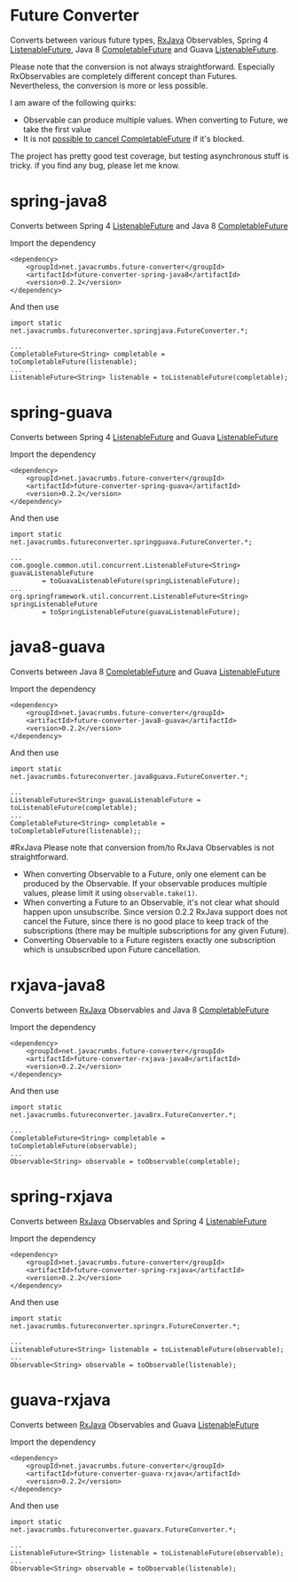Future Converter
================

Converts between various future types, [RxJava](https://github.com/Netflix/RxJava) Observables,
Spring 4 [ListenableFuture](http://docs.spring.io/spring/docs/4.0.0.BUILD-SNAPSHOT/javadoc-api/org/springframework/util/concurrent/ListenableFuture.html),
Java 8 [CompletableFuture](http://download.java.net/lambda/b88/docs/api/java/util/concurrent/CompletableFuture.html) and
Guava [ListenableFuture](http://docs.guava-libraries.googlecode.com/git-history/release/javadoc/com/google/common/util/concurrent/ListenableFuture.html).

Please note that the conversion is not always straightforward. Especially RxObservables are completely different concept than
Futures. Nevertheless, the conversion is more or less possible.

I am aware of the following quirks:

* Observable can produce multiple values. When converting to Future, we take the first value
* It is not [possible to cancel CompletableFuture](http://stackoverflow.com/questions/23320407/how-to-cancel-java-8-completable-future) if it's blocked.

The project has pretty good test coverage, but testing asynchronous stuff is tricky. if you find any bug, please let me know.

# spring-java8
Converts between Spring 4 [ListenableFuture](http://docs.spring.io/spring/docs/4.0.0.BUILD-SNAPSHOT/javadoc-api/org/springframework/util/concurrent/ListenableFuture.html) and Java 8 [CompletableFuture](http://download.java.net/lambda/b88/docs/api/java/util/concurrent/CompletableFuture.html)

Import the dependency

    <dependency>
        <groupId>net.javacrumbs.future-converter</groupId>
        <artifactId>future-converter-spring-java8</artifactId>
        <version>0.2.2</version>
    </dependency>

And then use

    import static net.javacrumbs.futureconverter.springjava.FutureConverter.*;

    ...
    CompletableFuture<String> completable = toCompletableFuture(listenable);
    ...
    ListenableFuture<String> listenable = toListenableFuture(completable);

# spring-guava
Converts between Spring 4 [ListenableFuture](http://docs.spring.io/spring/docs/4.0.0.BUILD-SNAPSHOT/javadoc-api/org/springframework/util/concurrent/ListenableFuture.html)
and Guava [ListenableFuture](http://docs.guava-libraries.googlecode.com/git-history/release/javadoc/com/google/common/util/concurrent/ListenableFuture.html)


Import the dependency

    <dependency>
        <groupId>net.javacrumbs.future-converter</groupId>
        <artifactId>future-converter-spring-guava</artifactId>
        <version>0.2.2</version>
    </dependency>

And then use

    import static net.javacrumbs.futureconverter.springguava.FutureConverter.*;

    ...
    com.google.common.util.concurrent.ListenableFuture<String> guavaListenableFuture
            = toGuavaListenableFuture(springListenableFuture);
    ...
    org.springframework.util.concurrent.ListenableFuture<String> springListenableFuture
            = toSpringListenableFuture(guavaListenableFuture);

# java8-guava
Converts between Java 8 [CompletableFuture](http://download.java.net/lambda/b88/docs/api/java/util/concurrent/CompletableFuture.html)
and Guava [ListenableFuture](http://docs.guava-libraries.googlecode.com/git-history/release/javadoc/com/google/common/util/concurrent/ListenableFuture.html)


Import the dependency

    <dependency>
        <groupId>net.javacrumbs.future-converter</groupId>
        <artifactId>future-converter-java8-guava</artifactId>
        <version>0.2.2</version>
    </dependency>

And then use

    import static net.javacrumbs.futureconverter.java8guava.FutureConverter.*;

    ...
    ListenableFuture<String> guavaListenableFuture = toListenableFuture(completable);
    ...
    CompletableFuture<String> completable = toCompletableFuture(listenable);;


#RxJava
Please note that conversion from/to RxJava Observables is not straightforward.

* When converting Observable to a Future, only one element can be produced by the Observable. If your observable produces
multiple values, please limit it using `observable.take(1)`.
* When converting a Future to an Observable, it's not clear what should happen upon unsubscribe. Since version 0.2.2 RxJava support does
not cancel the Future, since there is no good place to keep track of the subscriptions (there may be multiple subscriptions for any given Future).
* Converting Observable to a Future registers exactly one subscription which is unsubscribed upon Future cancellation.

# rxjava-java8
Converts between [RxJava](https://github.com/Netflix/RxJava) Observables and Java 8 [CompletableFuture](http://download.java.net/lambda/b88/docs/api/java/util/concurrent/CompletableFuture.html)

Import the dependency

    <dependency>
        <groupId>net.javacrumbs.future-converter</groupId>
        <artifactId>future-converter-rxjava-java8</artifactId>
        <version>0.2.2</version>
    </dependency>

And then use

    import static net.javacrumbs.futureconverter.java8rx.FutureConverter.*;

    ...
    CompletableFuture<String> completable = toCompletableFuture(observable);
    ...
    Observable<String> observable = toObservable(completable);

# spring-rxjava
Converts between [RxJava](https://github.com/Netflix/RxJava) Observables and Spring 4 [ListenableFuture](http://docs.spring.io/spring/docs/4.0.0.BUILD-SNAPSHOT/javadoc-api/org/springframework/util/concurrent/ListenableFuture.html)

Import the dependency

    <dependency>
        <groupId>net.javacrumbs.future-converter</groupId>
        <artifactId>future-converter-spring-rxjava</artifactId>
        <version>0.2.2</version>
    </dependency>

And then use

    import static net.javacrumbs.futureconverter.springrx.FutureConverter.*;

    ...
    ListenableFuture<String> listenable = toListenableFuture(observable);
    ...
    Observable<String> observable = toObservable(listenable);

# guava-rxjava
Converts between [RxJava](https://github.com/Netflix/RxJava) Observables and Guava [ListenableFuture](http://docs.guava-libraries.googlecode.com/git-history/release/javadoc/com/google/common/util/concurrent/ListenableFuture.html)

Import the dependency

    <dependency>
        <groupId>net.javacrumbs.future-converter</groupId>
        <artifactId>future-converter-guava-rxjava</artifactId>
        <version>0.2.2</version>
    </dependency>

And then use

    import static net.javacrumbs.futureconverter.guavarx.FutureConverter.*;

    ...
    ListenableFuture<String> listenable = toListenableFuture(observable);
    ...
    Observable<String> observable = toObservable(listenable);

